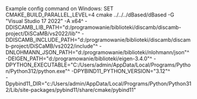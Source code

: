 Example config command on Windows:
SET CMAKE_BUILD_PARALLEL_LEVEL=4
cmake ../../../dBased/dBased -G "Visual Studio 17 2022" -A x64^
    -DDISCAMB_LIB_PATH="d:/programowanie/biblioteki/discamb/discamb-project/DiSCaMB/vs2022/lib"^
    -DDISCAMB_INCLUDE_PATH="d:/programowanie/biblioteki/discamb/discamb-project/DiSCaMB/vs2022/include"^
    -DNLOHMANN_JSON_PATH="d:/programowanie/biblioteki/nlohmann/json"^
    -DEIGEN_PATH="d:/programowanie/biblioteki/eigen-3.4.0"^
    -DPYTHON_EXECUTABLE="C:/Users/admin/AppData/Local/Programs/Python/Python312/python.exe"^
    -DPYBIND11_PYTHON_VERSION="3.12"^    
    -Dpybind11_DIR="c:/Users/admin/AppData/Local/Programs/Python/Python312/Lib/site-packages/pybind11/share/cmake/pybind11"
